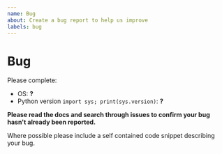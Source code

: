 ```yaml
---
name: Bug
about: Create a bug report to help us improve
labels: bug
---
```


# Bug

Please complete:
* OS: **?**
* Python version `import sys; print(sys.version)`: **?**

**Please read the docs and search through issues to
confirm your bug hasn't already been reported.**

Where possible please include a self contained code snippet describing your bug.
